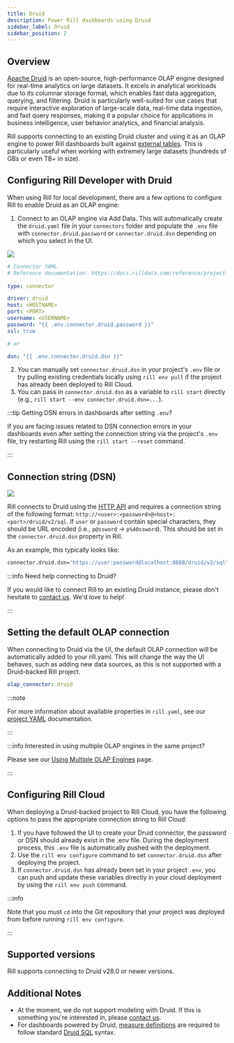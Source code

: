 ```yaml
---
title: Druid
description: Power Rill dashboards using Druid
sidebar_label: Druid
sidebar_position: 2
---
```


## Overview

[Apache Druid](https://druid.apache.org/docs/latest/design/) is an open-source, high-performance OLAP engine designed for real-time analytics on large datasets. It excels in analytical workloads due to its columnar storage format, which enables fast data aggregation, querying, and filtering. Druid is particularly well-suited for use cases that require interactive exploration of large-scale data, real-time data ingestion, and fast query responses, making it a popular choice for applications in business intelligence, user behavior analytics, and financial analysis.

Rill supports connecting to an existing Druid cluster and using it as an OLAP engine to power Rill dashboards built against [external tables](../../concepts/OLAP#external-olap-tables). This is particularly useful when working with extremely large datasets (hundreds of GBs or even TB+ in size).

## Configuring Rill Developer with Druid

When using Rill for local development, there are a few options to configure Rill to enable Druid as an OLAP engine:
1. Connect to an OLAP engine via Add Data. This will automatically create the `druid.yaml` file in your `connectors` folder and populate the `.env` file with `connector.druid.password` or `connector.druid.dsn` depending on which you select in the UI.

<img src='/img/reference/olap-engines/druid/druid-parameters.png' class='rounded-gif' />
<br />

```yaml
# Connector YAML
# Reference documentation: https://docs.rilldata.com/reference/project-files/connectors
  
type: connector

driver: druid
host: <HOSTNAME>
port: <PORT>
username: <USERNAME>
password: "{{ .env.connector.druid.password }}"
ssl: true 

# or 

dsn: "{{ .env.connector.druid.dsn }}"

```

2. You can manually set `connector.druid.dsn` in your project's `.env` file or try pulling existing credentials locally using `rill env pull` if the project has already been deployed to Rill Cloud.
3. You can pass in `connector.druid.dsn` as a variable to `rill start` directly (e.g., `rill start --env connector.druid.dsn=...`).

:::tip Getting DSN errors in dashboards after setting `.env`?

If you are facing issues related to DSN connection errors in your dashboards even after setting the connection string via the project's `.env` file, try restarting Rill using the `rill start --reset` command.

:::
## Connection string (DSN)

<img src='/img/reference/olap-engines/druid/druid-dsn.png' class='rounded-gif' />
<br />

Rill connects to Druid using the [HTTP API](https://druid.apache.org/docs/latest/api-reference/sql-api) and requires a connection string of the following format: `http://<user>:<password>@<host>:<port>/druid/v2/sql`. If `user` or `password` contain special characters, they should be URL encoded (i.e., `p@ssword` -> `p%40ssword`). This should be set in the `connector.druid.dsn` property in Rill.

As an example, this typically looks like:

```bash
connector.druid.dsn="https://user:password@localhost:8888/druid/v2/sql"
```

:::info Need help connecting to Druid?

If you would like to connect Rill to an existing Druid instance, please don't hesitate to [contact us](/contact). We'd love to help!

:::

## Setting the default OLAP connection

When connecting to Druid via the UI, the default OLAP connection will be automatically added to your rill.yaml. This will change the way the UI behaves, such as adding new data sources, as this is not supported with a Druid-backed Rill project.
```yaml
olap_connector: druid
```

:::note

For more information about available properties in `rill.yaml`, see our [project YAML](../project-files/rill-yaml.md) documentation.

:::

:::info Interested in using multiple OLAP engines in the same project?

Please see our [Using Multiple OLAP Engines](multiple-olap.md) page.

:::

## Configuring Rill Cloud

When deploying a Druid-backed project to Rill Cloud, you have the following options to pass the appropriate connection string to Rill Cloud:
1. If you have followed the UI to create your Druid connector, the password or DSN should already exist in the .env file. During the deployment process, this `.env` file is automatically pushed with the deployment.
2. Use the `rill env configure` command to set `connector.druid.dsn` after deploying the project.
3. If `connector.druid.dsn` has already been set in your project `.env`, you can push and update these variables directly in your cloud deployment by using the `rill env push` command.

:::info

Note that you must `cd` into the Git repository that your project was deployed from before running `rill env configure`.

:::

## Supported versions

Rill supports connecting to Druid v28.0 or newer versions.

## Additional Notes

- At the moment, we do not support modeling with Druid. If this is something you're interested in, please [contact us](/contact).
- For dashboards powered by Druid, [measure definitions](/build/metrics-view/metrics-view.md#measures) are required to follow standard [Druid SQL](https://druid.apache.org/docs/latest/querying/sql/) syntax.